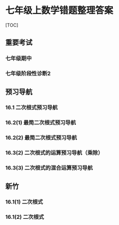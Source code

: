 # 七年级上数学错题整理答案

[TOC]

## 重要考试

### 七年级期中

### 七年级阶段性诊断2

## 预习导航

### 16.1 二次根式预习导航

### 16.2(1) 最简二次根式预习导航

### 16.2(2) 最简二次根式预习导航

### 16.3(2) 二次根式的运算预习导航（乘除）

### 16.3(3) 二次根式的混合运算预习导航

## 新竹

### 16.1(1) 二次根式

### 16.1(2) 二次根式